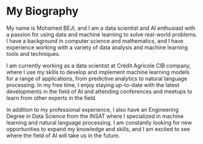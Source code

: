 # My Biography

My name is Mohamed BEJI, and I am a data scientist and AI enthusiast with a passion for using data and machine learning to solve real-world problems. I have a background in computer science and mathematics, and I have experience working with a variety of data analysis and machine learning tools and techniques.

I am currently working as a data scientist at Crédit Agricole CIB company, where I use my skills to develop and implement machine learning models for a range of applications, from predictive analytics to natural language processing. In my free time, I enjoy staying up-to-date with the latest developments in the field of AI and attending conferences and meetups to learn from other experts in the field.

In addition to my professional experience, I also have an Engineering Degree in Data Science from the INSAT where I specialized in machine learning and natural language processing. I am constantly looking for new opportunities to expand my knowledge and skills, and I am excited to see where the field of AI will take us in the future.
